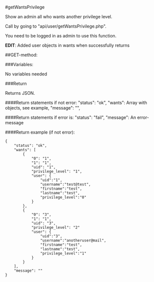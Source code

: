 #getWantsPrivilege

Show an admin all who wants another privilege level.

Call by going to "api/user/getWantsPrivilege.php".

You need to be logged in as admin to use this function.

**EDIT**: Added user objects in wants when successfully returns

##GET-method:

###Variables:

No variables needed

###Return

Returns JSON.

####Return statements if not error:
"status": "ok",
"wants": Array with objects, see example,
"message": "",

####Return statements if error is:
"status": "fail",
"message": An error-message

####Return example (if not error):

```
{
    "status": "ok",
    "wants": [
        {
            "0": "1",
            "1": "1",
            "uid": "1",
            "privilege_level": "1",
            "user": {
                "uid":"1",
                "username":"test@test",
                "firstname":"test",
                "lastname":"test",
                "privilege_level":"0"
            }
        },
        {
            "0": "3",
            "1": "1",
            "uid": "3",
            "privilege_level": "2"
            "user": {
                "uid":"3",
                "username":"anotheruser@mail",
                "firstname":"test",
                "lastname":"test",
                "privilege_level":"1"
            }
        }
    ],
    "message": ""
}
```
